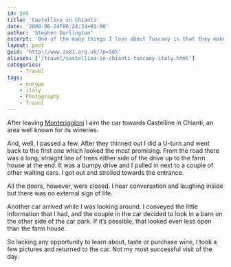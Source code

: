```yaml
---
id: 505
title: 'Castellina in Chianti'
date: '2008-06-24T06:24:34+01:00'
author: 'Stephen Darlington'
excerpt: 'One of the many things I love about Tuscany is that they make Chianti there. I have every intention of finding out more about the wine-making process.'
layout: post
guid: 'http://www.zx81.org.uk/?p=505'
aliases: ['/travel/castellina-in-chianti-tuscany-italy.html']
categories:
    - Travel
tags:
    - europe
    - italy
    - Photography
    - Travel
---
```


After leaving [Monteriggioni](/travel/monteriggioni-tuscany-italy.html) I aim the car towards Castelline in Chianti, an area well known for its wineries.

And, well, I passed a few. After they thinned out I did a U-turn and went back to the first one which looked the most promising. From the road there was a long, straight line of trees either side of the drive up to the farm house at the end. It was a bumpy drive and I pulled in next to a couple of other waiting cars. I got out and strolled towards the entrance.

All the doors, however, were closed. I hear conversation and laughing inside but there was no external sign of life.

Another car arrived while I was looking around. I conveyed the little information that I had, and the couple in the car decided to look in a barn on the other side of the car park. If it’s possible, that looked even less open than the farm house.

So lacking any opportunity to learn about, taste or purchase wine, I took a few pictures and returned to the car. Not my most successful visit of the day.